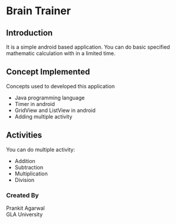# Brain Trainer

## Introduction
It is a simple android based application.
You can do basic specified mathematic calculation with in a limited time.

## Concept Implemented
Concepts used to developed this application
* Java programming language
* Timer in android
* GridView and ListView in android
* Adding multiple activity

## Activities
You can do multiple activity:
* Addition
* Subtraction
* Multiplication
* Division
 
### Created By
Prankit Agarwal <br/>
GLA University
